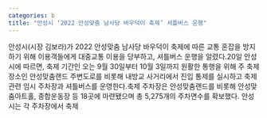```yaml
---
categories: b
title: "안성시 ‘2022 안성맞춤 남사당 바우덕이 축제’ 셔틀버스 운행"
---
```

안성시(시장 김보라)가 2022 안성맞춤 남사당 바우덕이 축제에 따른 교통 혼잡을 방지하기 위해 이용객들에게 대중교통 이용을 당부하고, 셔틀버스 운행을 알렸다.20일 안성시에 따르면, 축제 기간인 오는 9월 30일부터 10월 3일까지 원활한 통행을 위해 주 축제 장소인 안성맞춤랜드 주변도로를 비롯해 내방교 사거리에서 진입 통제를 실시하고 축제 관련 임시 주차장과 셔틀버스를 운영한다.축제 주차장은 안성맞춤랜드를 비롯해 안성맞춤아트홀, 종합운동장 등 18곳에 마련됐으며 총 5,275개의 주차면수를 확보했다. 안성시는 각 주차장에서 축제